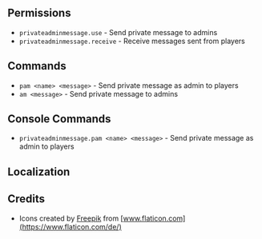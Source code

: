 ## Permissions

* `privateadminmessage.use` - Send private message to admins
* `privateadminmessage.receive` - Receive messages sent from players

## Commands  

* `pam <name> <message>` - Send private message as admin to players
* `am <message>` - Send private message to admins

## Console Commands  

* `privateadminmessage.pam <name> <message>` - Send private message as admin to players

## Localization

## Credits

* Icons created by [Freepik](https://www.freepik.com) from [www.flaticon.com](https://www.flaticon.com/de/)
